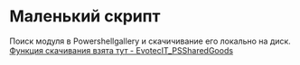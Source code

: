 # Маленький скрипт 
Поиск модуля в Powershellgallery и скачичивание его локально на диск.<br>
[Функция скачивания взята тут - EvotecIT_PSSharedGoods](https://github.com/EvotecIT/PSSharedGoods) 
